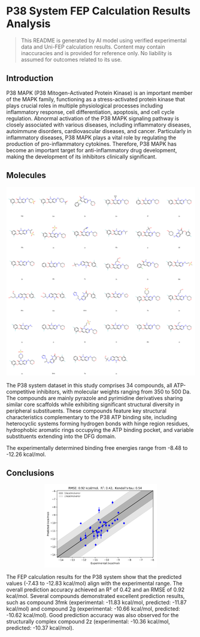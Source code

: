 # P38 System FEP Calculation Results Analysis

> This README is generated by AI model using verified experimental data and Uni-FEP calculation results. Content may contain inaccuracies and is provided for reference only. No liability is assumed for outcomes related to its use.

## Introduction

P38 MAPK (P38 Mitogen-Activated Protein Kinase) is an important member of the MAPK family, functioning as a stress-activated protein kinase that plays crucial roles in multiple physiological processes including inflammatory response, cell differentiation, apoptosis, and cell cycle regulation. Abnormal activation of the P38 MAPK signaling pathway is closely associated with various diseases, including inflammatory diseases, autoimmune disorders, cardiovascular diseases, and cancer. Particularly in inflammatory diseases, P38 MAPK plays a vital role by regulating the production of pro-inflammatory cytokines. Therefore, P38 MAPK has become an important target for anti-inflammatory drug development, making the development of its inhibitors clinically significant.

## Molecules

![Molecular structures of representative compounds](mol_grid.png)

The P38 system dataset in this study comprises 34 compounds, all ATP-competitive inhibitors, with molecular weights ranging from 350 to 500 Da. The compounds are mainly pyrazole and pyrimidine derivatives sharing similar core scaffolds while exhibiting significant structural diversity in peripheral substituents. These compounds feature key structural characteristics complementary to the P38 ATP binding site, including heterocyclic systems forming hydrogen bonds with hinge region residues, hydrophobic aromatic rings occupying the ATP binding pocket, and variable substituents extending into the DFG domain.

The experimentally determined binding free energies range from -8.48 to -12.26 kcal/mol.

## Conclusions

<p align="center"><img src="result_dG.png" width="300"></p>

The FEP calculation results for the P38 system show that the predicted values (-7.43 to -12.83 kcal/mol) align with the experimental range. The overall prediction accuracy achieved an R² of 0.42 and an RMSE of 0.92 kcal/mol. Several compounds demonstrated excellent prediction results, such as compound 3fmk (experimental: -11.83 kcal/mol, predicted: -11.87 kcal/mol) and compound 2g (experimental: -10.66 kcal/mol, predicted: -10.62 kcal/mol). Good prediction accuracy was also observed for the structurally complex compound 2z (experimental: -10.36 kcal/mol, predicted: -10.37 kcal/mol). 